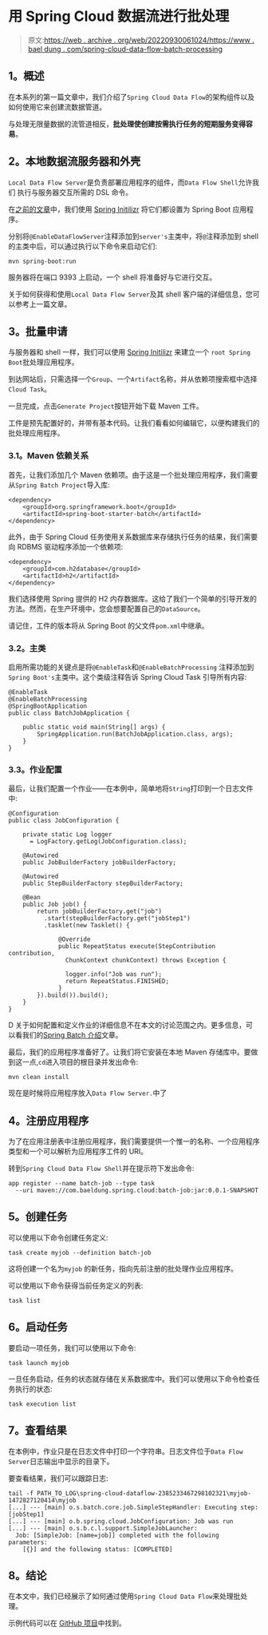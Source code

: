 # 用 Spring Cloud 数据流进行批处理

> 原文:[https://web . archive . org/web/20220930061024/https://www . bael dung . com/spring-cloud-data-flow-batch-processing](https://web.archive.org/web/20220930061024/https://www.baeldung.com/spring-cloud-data-flow-batch-processing)

## **1。概述**

在本系列的第一篇文章中，我们介绍了`Spring Cloud Data Flow`的架构组件以及如何使用它来创建流数据管道。

与处理无限量数据的流管道相反，**批处理使创建按需执行任务的短期服务变得容易**。

## **2。本地数据流服务器和外壳**

`Local Data Flow Server`是负责部署应用程序的组件，而`Data Flow Shell`允许我们 执行与服务器交互所需的 DSL 命令。

在[之前的文章](/web/20220807183327/https://www.baeldung.com/spring-cloud-data-flow-stream-processing)中，我们使用 [Spring Initilizr](https://web.archive.org/web/20220807183327/https://start.spring.io/) 将它们都设置为 Spring Boot 应用程序。

分别将`@EnableDataFlowServer`注释添加到`server's`主类中，将`@`注释添加到 shell 的主类中后，可以通过执行以下命令来启动它们:

```
mvn spring-boot:run
```

服务器将在端口 9393 上启动，一个 shell 将准备好与它进行交互。

关于如何获得和使用`Local Data Flow Server`及其 shell 客户端的详细信息，您可以参考上一篇文章。

## **3。批量申请**

与服务器和 shell 一样，我们可以使用 [Spring Initilizr](https://web.archive.org/web/20220807183327/https://start.spring.io/) 来建立一个 `root Spring Boot`批处理应用程序。

到达网站后，只需选择一个`Group`、一个`Artifact`名称，并从依赖项搜索框中选择`Cloud Task`。

一旦完成，点击`Generate Project`按钮开始下载 Maven 工件。

工件是预先配置好的，并带有基本代码。让我们看看如何编辑它，以便构建我们的批处理应用程序。

### **3.1。Maven 依赖关系**

首先，让我们添加几个 Maven 依赖项。由于这是一个批处理应用程序，我们需要从`Spring Batch Project`导入库:

```
<dependency>
    <groupId>org.springframework.boot</groupId>
    <artifactId>spring-boot-starter-batch</artifactId>
</dependency>
```

此外，由于 Spring Cloud 任务使用关系数据库来存储执行任务的结果，我们需要向 RDBMS 驱动程序添加一个依赖项:

```
<dependency>
    <groupId>com.h2database</groupId>
    <artifactId>h2</artifactId>
</dependency>
```

我们选择使用 Spring 提供的 H2 内存数据库。这给了我们一个简单的引导开发的方法。然而，在生产环境中，您会想要配置自己的`DataSource`。

请记住，工件的版本将从 Spring Boot 的父文件`pom.xml`中继承。

### **3.2。主类**

启用所需功能的关键点是将`@EnableTask`和`@EnableBatchProcessing` 注释添加到`Spring Boot's`主类中。这个类级注释告诉 Spring Cloud Task 引导所有内容:

```
@EnableTask
@EnableBatchProcessing
@SpringBootApplication
public class BatchJobApplication {

    public static void main(String[] args) {
        SpringApplication.run(BatchJobApplication.class, args);
    }
}
```

### **3.3。作业配置**

最后，让我们配置一个作业——在本例中，简单地将`String`打印到一个日志文件中:

```
@Configuration
public class JobConfiguration {

    private static Log logger
      = LogFactory.getLog(JobConfiguration.class);

    @Autowired
    public JobBuilderFactory jobBuilderFactory;

    @Autowired
    public StepBuilderFactory stepBuilderFactory;

    @Bean
    public Job job() {
        return jobBuilderFactory.get("job")
          .start(stepBuilderFactory.get("jobStep1")
          .tasklet(new Tasklet() {

              @Override
              public RepeatStatus execute(StepContribution contribution, 
                ChunkContext chunkContext) throws Exception {

                logger.info("Job was run");
                return RepeatStatus.FINISHED;
              }
        }).build()).build();
    }
}
```

D 关于如何配置和定义作业的详细信息不在本文的讨论范围之内。更多信息，可以看我们的[Spring Batch 介绍](/web/20220807183327/https://www.baeldung.com/introduction-to-spring-batch)文章。

最后，我们的应用程序准备好了。让我们将它安装在本地 Maven 存储库中。要做到这一点,`cd`进入项目的根目录并发出命令:

```
mvn clean install
```

现在是时候将应用程序放入`Data Flow Server.`中了

## **4。注册应用程序**

为了在应用注册表中注册应用程序，我们需要提供一个惟一的名称、一个应用程序类型和一个可以解析为应用程序工件的 URI。

转到`Spring Cloud Data Flow Shell`并在提示符下发出命令:

```
app register --name batch-job --type task 
  --uri maven://com.baeldung.spring.cloud:batch-job:jar:0.0.1-SNAPSHOT
```

## **5。创建任务**

可以使用以下命令创建任务定义:

```
task create myjob --definition batch-job
```

这将创建一个名为`myjob` 的新任务，指向先前注册的批处理作业应用程序。

可以使用以下命令获得当前任务定义的列表:

```
task list
```

## **6。启动任务**

要启动一项任务，我们可以使用以下命令:

```
task launch myjob
```

一旦任务启动，任务的状态就存储在关系数据库中。我们可以使用以下命令检查任务执行的状态:

```
task execution list
```

## **7。查看结果**

在本例中，作业只是在日志文件中打印一个字符串。日志文件位于`Data Flow Server`日志输出中显示的目录下。

要查看结果，我们可以跟踪日志:

```
tail -f PATH_TO_LOG\spring-cloud-dataflow-2385233467298102321\myjob-1472827120414\myjob
[...] --- [main] o.s.batch.core.job.SimpleStepHandler: Executing step: [jobStep1]
[...] --- [main] o.b.spring.cloud.JobConfiguration: Job was run
[...] --- [main] o.s.b.c.l.support.SimpleJobLauncher:
  Job: [SimpleJob: [name=job]] completed with the following parameters: 
    [{}] and the following status: [COMPLETED]
```

## **8。结论**

在本文中，我们已经展示了如何通过使用`Spring Cloud Data Flow`来处理批处理。

示例代码可以在 [GitHub 项目](https://web.archive.org/web/20220807183327/https://github.com/eugenp/tutorials/tree/master/spring-cloud-modules/spring-cloud-data-flow/batch-job)中找到。